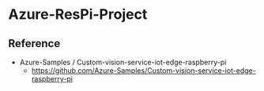 # Azure-ResPi-Project 

## Reference
- Azure-Samples / Custom-vision-service-iot-edge-raspberry-pi
  - https://github.com/Azure-Samples/Custom-vision-service-iot-edge-raspberry-pi